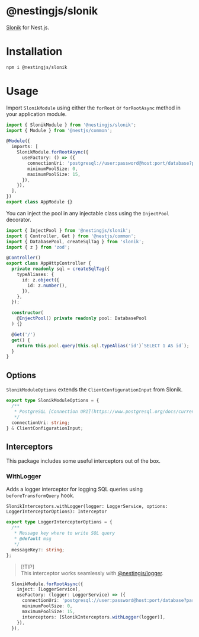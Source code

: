 # @nestingjs/slonik

[Slonik](https://github.com/gajus/slonik) for Nest.js.

# Installation

```bash
npm i @nestingjs/slonik
```

# Usage

Import `SlonikModule` using either the `forRoot` or `forRootAsync` method in your application module.

```ts
import { SlonikModule } from '@nestingjs/slonik';
import { Module } from '@nestjs/common';

@Module({
  imports: [
    SlonikModule.forRootAsync({
      useFactory: () => ({
        connectionUri: 'postgresql://user:password@host:port/database?param=value',
        minimumPoolSize: 0,
        maximumPoolSize: 15,
      }),
    }),
  ],
})
export class AppModule {}
```

You can inject the pool in any injectable class using the `InjectPool` decorator.

```ts
import { InjectPool } from '@nestingjs/slonik';
import { Controller, Get } from '@nestjs/common';
import { DatabasePool, createSqlTag } from 'slonik';
import { z } from 'zod';

@Controller()
export class AppHttpController {
  private readonly sql = createSqlTag({
    typeAliases: {
      id: z.object({
        id: z.number(),
      }),
    },
  });

  constructor(
    @InjectPool() private readonly pool: DatabasePool
  ) {}

  @Get('/')
  get() {
    return this.pool.query(this.sql.typeAlias('id')`SELECT 1 AS id`);
  }
}
```

## Options

`SlonikModuleOptions` extends the `ClientConfigurationInput` from Slonik.

```ts
export type SlonikModuleOptions = {
  /**
   * PostgreSQL [Connection URI](https://www.postgresql.org/docs/current/libpq-connect.html#LIBPQ-CONNSTRING).
   */
  connectionUri: string;
} & ClientConfigurationInput;
```

## Interceptors

This package includes some useful interceptors out of the box.

### WithLogger
Adds a logger interceptor for logging SQL queries using `beforeTransformQuery` hook.

`SlonikInterceptors.withLogger(logger: LoggerService, options: LoggerInterceptorOptions): Interceptor`

```ts
export type LoggerInterceptorOptions = {
  /**
   * Message key where to write SQL query
   * @default msg
   */
  messageKey?: string;
};
```

> [!TIP]\
> This interceptor works seamlessly with [@nestingjs/logger](https://github.com/notmedia/nestingjs/tree/master/packages/logger).

```ts
  SlonikModule.forRootAsync({
    inject: [LoggerService],
    useFactory: (logger: LoggerService) => ({
      connectionUri: 'postgresql://user:password@host:port/database?param=value',
      minimumPoolSize: 0,
      maximumPoolSize: 15,
      interceptors: [SlonikInterceptors.withLogger(logger)],
    }),
  }),
```
